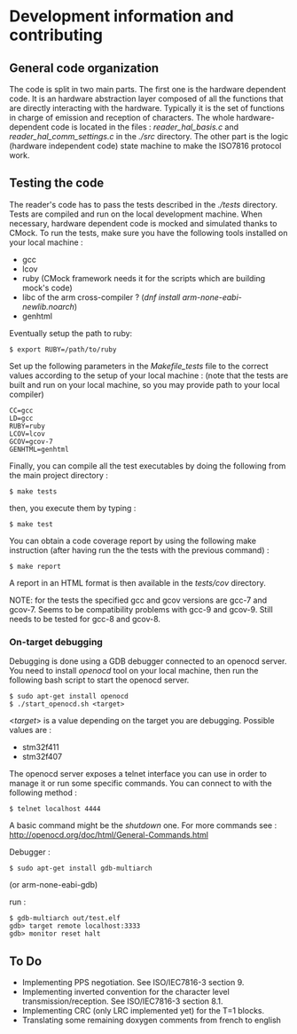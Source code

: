 # Development information and contributing


## General code organization

The code is split in two main parts. The first one is the hardware dependent
code. It is an hardware abstraction layer composed of all the functions that are
directly interacting with the hardware. Typically it is the set of functions
in charge of emission and reception of characters. The whole hardware-dependent 
code is located in the files : *reader_hal_basis.c* and
*reader_hal_comm_settings.c* in the *./src* directory. The other part is the
logic (hardware independent code) state machine to make the ISO7816 protocol
work.


## Testing the code

The reader's code has to pass the tests described in the *./tests* directory.
Tests are compiled and run on the local development machine.
When necessary, hardware dependent code is mocked and simulated thanks to CMock.
To run the tests, make sure you have the following tools installed on your local machine :
* gcc
* lcov
* ruby (CMock framework needs it for the scripts which are building mock's code)
* libc of the arm cross-compiler ? (*dnf install arm-none-eabi-newlib.noarch*)
* genhtml

Eventually setup the path to ruby:
``` shell
$ export RUBY=/path/to/ruby
```

Set up the following parameters in the *Makefile_tests* file to the correct values according to the setup of your local machine :
(note that the tests are built and run on your local machine, so you may provide path to your local compiler)

``` shell
CC=gcc
LD=gcc
RUBY=ruby
LCOV=lcov
GCOV=gcov-7
GENHTML=genhtml
```


Finally, you can compile all the test executables by doing the following from the main project directory :
``` shell
$ make tests
```
then, you execute them by typing :
``` shell
$ make test
```

You can obtain a code coverage report by using the following make instruction (after having run the the tests with the previous command) :
``` shell
$ make report
```
A report in an HTML format is then available in the *tests/cov* directory.


NOTE: for the tests the specified gcc and gcov versions are gcc-7 and gcov-7. Seems to be compatibility problems with gcc-9 and gcov-9. Still needs to be tested for gcc-8 and gcov-8.


### On-target debugging

Debugging is done using a GDB debugger connected to an openocd server.
You need to install *openocd* tool on your local machine, then run the following bash script to start the openocd server.

``` shell
$ sudo apt-get install openocd
$ ./start_openocd.sh <target>
```

<*target*> is a value depending on the target you are debugging.
Possible values are :
 * stm32f411
 * stm32f407


The openocd server exposes a telnet interface you can use in order to manage it or run some specific commands.
You can connect to with the following method :
``` shell
$ telnet localhost 4444
```

A basic command might be the *shutdown* one.
For more commands see : http://openocd.org/doc/html/General-Commands.html


Debugger :

``` shell
$ sudo apt-get install gdb-multiarch
```
(or arm-none-eabi-gdb)


run :
``` shell
$ gdb-multiarch out/test.elf
gdb> target remote localhost:3333
gdb> monitor reset halt
```


	
## To Do

* Implementing PPS negotiation. See ISO/IEC7816-3 section 9.
* Implementing inverted convention for the character level transmission/reception. See ISO/IEC7816-3 section 8.1.
* Implementing CRC (only LRC implemented yet) for the T=1 blocks.
* Translating some remaining doxygen comments from french to english
